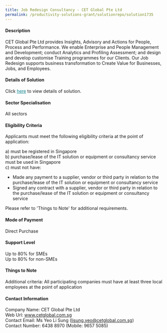 ```yaml
---
title: Job Redesign Consultancy - CET Global Pte Ltd 
permalink: /productivity-solutions-grant/solutionrepo/solution1735
---
```


#### Description

CET Global Pte Ltd provides Insights, Advisory and Actions for People, Process and Performance. We enable Enterprise and People Management and Development; conduct Analytics and Profiling Assessment; and design and develop customise Training programmes for our Clients. Our Job Redesign supports business transformation to Create Value for Businesses, Jobs, and Employees.

#### Details of Solution

Click <a href='https://govassist.gobusiness.gov.sg/images/psg/CaseStudybyCETGlobalPteLtd_v1.pdf.pdf' style='color:#037e8a'>here</a> to view details of solution.

#### Sector Specialisation

All sectors

#### Eligibility Criteria

Applicants must meet the following eligibility criteria at the point of application:

a) must be registered in Singapore <br>
b) purchase/lease of the IT solution or equipment or consultancy service must be used in Singapore <br>
c) must not have:
- Made any payment to a supplier, vendor or third party in relation to the purchase/lease of the IT solution or equipment or consultancy service
- Signed any contract with a supplier, vendor or third party in relation to the purchase/lease of the IT solution or equipment or consultancy service

Please refer to 'Things to Note' for additional requirements.

#### Mode of Payment
Direct Purchase

#### Support Level
Up to 80% for SMEs <br>
Up to 80% for non-SMEs

#### Things to Note
Additional criteria: All participating companies must have at least three local employees at the point of application

#### Contact Information
Company Name: CET Global Pte Ltd <br>Web Url: www.cetglobal.com.sg<br>Contact Email: Ms Yeo Li Sung (lisung.yeo@cetglobal.com.sg)<br>Contact Number: 6438 8970 (Mobile: 9657 5085)

